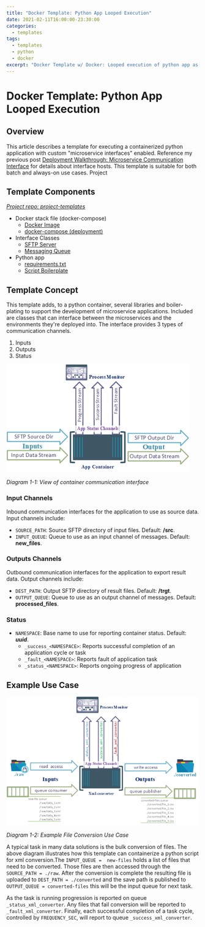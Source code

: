 ```yaml
---
title: "Docker Template: Python App Looped Execution"
date: 2021-02-11T16:00:00-23:30:00
categories:
  - templates
tags:
  - templates
  - python
  - docker
excerpt: "Docker Template w/ Docker: Looped execution of python app as a microservice"
---
```

# Docker Template: Python App Looped Execution
## Overview
This article describes a template for executing a containerized python application with custom "microservice interfaces" enabled. Reference my previous post [Deployment Walkthrough: Microservice Communication Interface](../2021-02-08-Microservice-Interface-Hosts.md) for details about interface hosts. This template is suitable for both batch and always-on use cases. Project

## Template Components
[*Project repo: project-templates*](https://github.com/DarrylBrysonDev0/project-templates/tree/main/Docker/Python/python-app-loop) 
- Docker stack file (docker-compose)
  - [Docker Image](https://github.com/DarrylBrysonDev0/project-templates/blob/main/Docker/Python/python-app-loop/app-image/Dockerfile.python-app-loop)
  - [docker-compose (deployment)](https://github.com/DarrylBrysonDev0/project-templates/blob/main/Docker/Python/python-app-loop/docker-compose.python-app-loop.yml)
- Interface Classes
  - [SFTP Server](https://github.com/DarrylBrysonDev0/project-templates/blob/main/Docker/Python/microservice-interface-class-information.md)
  - [Messaging Queue](https://github.com/DarrylBrysonDev0/project-templates/blob/main/Docker/Python/microservice-interface-class-information.md)
- Python app
  - [requirements.txt](https://github.com/DarrylBrysonDev0/project-templates/blob/main/Docker/Python/python-app-loop/app-image/requirements.txt)
  - [Script Boilerplate](https://github.com/DarrylBrysonDev0/project-templates/blob/main/Docker/Python/python-app-loop/app-image/python-app-loop.py)

## Template Concept
This template adds, to a python container, several libraries and boiler-plating to support the development of microservice applications. Included are classes that can interface between the microservices and the environments they're deployed into. The interface provides 3 types of communication channels.
1. Inputs
2. Outputs
3. Status    

![Template Diagram: Container Communication Interface](../assets/2021-02-11/container-interface-view.png)

*Diagram 1-1: View of container communication interface*
### Input Channels
Inbound communication interfaces for the application to use as source data. Input channels include:

* `SOURCE_PATH`: Source SFTP directory of input files. Default: **/src**.
* `INPUT_QUEUE`: Queue to use as an input channel of messages. Default: **new_files**.

### Outputs Channels
Outbound communication interfaces for the application to export result data. Output channels include:

* `DEST_PATH`: Output SFTP directory of result files. Default: **/trgt**.
* `OUTPUT_QUEUE`: Queue to use as an output channel of messages. Default: **processed_files**.

### Status
* `NAMESPACE`: Base name to use for reporting container status. Default: ***uuid***.
  * `_success_<NAMESPACE>`: Reports successful completion of an application cycle or task
  * `_fault_<NAMESPACE>`: Reports fault of application task
  * `_status_<NAMESPACE>`: Reports ongoing progress of application

## Example Use Case

![Template Diagram: Container Communication Interface](../assets/2021-02-11/container-interface-example.png)

*Diagram 1-2: Example File Conversion Use Case*

A typical task in many data solutions is the bulk conversion of files. The above diagram illustrates how this template can containerize a python script for xml conversion.The `INPUT_QUEUE =  new-files` holds a list of files that need to be converted. Those files are then accessed through the `SOURCE_PATH = ./raw`. After the conversion is complete the resulting file is uploaded to `DEST_PATH = ./converted` and the save path is published to `OUTPUT_QUEUE = converted-files` this will be the input queue for next task.

As the task is running progression is reported on queue `_status_xml_converter`. Any files that fail conversion will be reported to `_fault_xml_converter`. Finally, each successful completion of a task cycle, controlled by `FREQUENCY_SEC`, will report to queue `_success_xml_converter`.